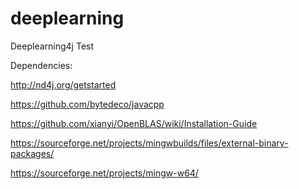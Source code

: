 # deeplearning
Deeplearning4j Test

Dependencies:

http://nd4j.org/getstarted


https://github.com/bytedeco/javacpp


https://github.com/xianyi/OpenBLAS/wiki/Installation-Guide


https://sourceforge.net/projects/mingwbuilds/files/external-binary-packages/


https://sourceforge.net/projects/mingw-w64/

